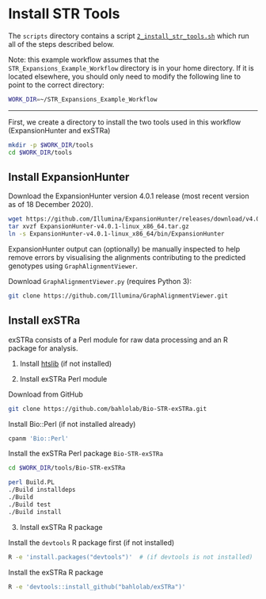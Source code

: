 # Install STR Tools

The `scripts` directory contains a script [`2_install_str_tools.sh`](scripts/2_install_str_tools.sh) which run all of the steps described below.

Note: this example workflow assumes that the `STR_Expansions_Example_Workflow` directory is in your home directory.
If it is located elsewhere, you should only need to modify the following line to point to the correct directory:
```bash
WORK_DIR=~/STR_Expansions_Example_Workflow
```

---

First, we create a directory to install the two tools used in this workflow (ExpansionHunter and exSTRa)

```bash
mkdir -p $WORK_DIR/tools
cd $WORK_DIR/tools
```

## Install ExpansionHunter

Download the ExpansionHunter version 4.0.1 release (most recent version as of 18 December 2020).

```bash
wget https://github.com/Illumina/ExpansionHunter/releases/download/v4.0.1/ExpansionHunter-v4.0.1-linux_x86_64.tar.gz
tar xvzf ExpansionHunter-v4.0.1-linux_x86_64.tar.gz
ln -s ExpansionHunter-v4.0.1-linux_x86_64/bin/ExpansionHunter
```

ExpansionHunter output can (optionally) be manually inspected to help remove errors by visualising the alignments contributing to the predicted genotypes using `GraphAlignmentViewer`.

Download `GraphAlignmentViewer.py` (requires Python 3):

```bash
git clone https://github.com/Illumina/GraphAlignmentViewer.git
```


## Install exSTRa

exSTRa consists of a Perl module for raw data processing and an R package for analysis.

1. Install [htslib](http://www.htslib.org) (if not installed)

2. Install exSTRa Perl module

Download from GitHub

```bash
git clone https://github.com/bahlolab/Bio-STR-exSTRa.git
```

Install Bio::Perl (if not installed already)

```bash
cpanm 'Bio::Perl'
```

Install the exSTRa Perl package `Bio-STR-exSTRa`

```bash
cd $WORK_DIR/tools/Bio-STR-exSTRa

perl Build.PL
./Build installdeps
./Build
./Build test
./Build install
```

3. Install exSTRa R package

Install the `devtools` R package first (if not installed)

```bash
R -e 'install.packages("devtools")'  # (if devtools is not installed)
```

Install the exSTRa R package

```bash
R -e 'devtools::install_github("bahlolab/exSTRa")'
```

